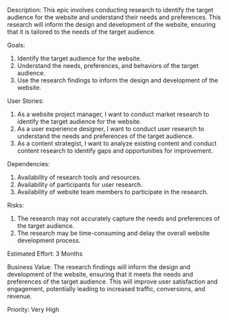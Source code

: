 Description: This epic involves conducting research to identify the target audience for the website and understand their needs and preferences. 
This research will inform the design and development of the website, ensuring that it is tailored to the needs of the target audience.

Goals:
1) Identify the target audience for the website.
2) Understand the needs, preferences, and behaviors of the target audience.
3) Use the research findings to inform the design and development of the website.

User Stories:
1) As a website project manager, I want to conduct market research to identify the target audience for the website.
2) As a user experience designer, I want to conduct user research to understand the needs and preferences of the target audience.
3) As a content strategist, I want to analyze existing content and conduct content research to identify gaps and opportunities for improvement.

Dependencies:
1) Availability of research tools and resources.
2) Availability of participants for user research.
3) Availability of website team members to participate in the research.

Risks:
1) The research may not accurately capture the needs and preferences of the target audience.
2) The research may be time-consuming and delay the overall website development process.

Estimated Effort:
3 Months

Business Value:
The research findings will inform the design and development of the website, ensuring that it meets the needs and preferences of the target audience. 
This will improve user satisfaction and engagement, potentially leading to increased traffic, conversions, and revenue.

Priority:
Very High
